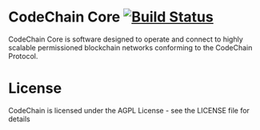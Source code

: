 CodeChain Core [![Build Status](https://travis-ci.com/kodebox-io/codechain.svg?token=M5mUpGsZqiCqxcx6XsLP&branch=master)](https://travis-ci.com/kodebox-io/codechain)
==============

CodeChain Core is software designed to operate and connect to highly scalable permissioned blockchain networks conforming to the CodeChain Protocol.

# License
CodeChain is licensed under the AGPL License - see the LICENSE file for details